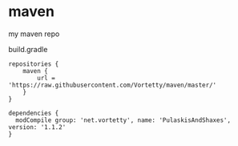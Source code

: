# maven

my maven repo

build.gradle
```
repositories {
	maven {
		url = 'https://raw.githubusercontent.com/Vortetty/maven/master/'
	}
}

dependencies {
  modCompile group: 'net.vortetty', name: 'PulaskisAndShaxes', version: '1.1.2'
}
```
